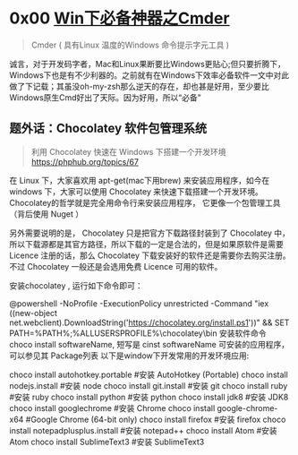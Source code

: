 # 0x00 [Win下必备神器之Cmder](http://www.jianshu.com/p/b691b48bcee3)
>Cmder ( 具有Linux 温度的Windows 命令提示字元工具 )


诚言，对于开发码字者，Mac和Linux果断要比Windows更贴心;但只要折腾下，Windows下也是有不少利器的。之前就有在Windows下效率必备软件一文中对此做了下记载；其虽没oh-my-zsh那么逆天的存在，却也甚是好用，至少要比Windows原生Cmd好出了天际。因为好用，所以“必备”





## 题外话：Chocolatey 软件包管理系统
> 利用 Chocolatey 快速在 Windows 下搭建一个开发环境 https://phphub.org/topics/67

在 Linux 下，大家喜欢用 apt-get(mac下用brew) 来安装应用程序，如今在 windows 下，大家可以使用 Chocolatey 来快速下载搭建一个开发环境。Chocolatey的哲学就是完全用命令行来安装应用程序， 它更像一个包管理工具（背后使用 Nuget ）

另外需要说明的是， Chocolatey 只是把官方下载路径封装到了 Chocolatey 中，所以下载源都是其官方路径，所以下载的一定是合法的，但是如果原软件是需要 Licence 注册的话，那么 Chocolatey 下载安装好的软件还是需要你去购买注册。不过 Chocolatey 一般还是会选用免费 Licence 可用的软件。

安装chocolatey , 运行如下命令即可：

@powershell -NoProfile -ExecutionPolicy unrestricted -Command "iex ((new-object net.webclient).DownloadString('https://chocolatey.org/install.ps1'))" && SET PATH=%PATH%;%ALLUSERSPROFILE%\chocolatey\bin
安装软件命令 choco install softwareName, 短写是 cinst softwareName
可安装的应用程序，可以参见其 Package列表
以下是window下开发常用的开发环境应用:

choco install autohotkey.portable    #安装 AutoHotkey (Portable)
choco install nodejs.install  #安装 node
choco install git.install     #安装 git
choco install ruby            #安装 ruby
choco install python          #安装 python
choco install jdk8            #安装 JDK8
choco install googlechrome    #安装 Chrome
choco install google-chrome-x64 #Google Chrome (64-bit only) 
choco install firefox         #安装 firefox
choco install notepadplusplus.install #安装 notepad++
choco install Atom                    #安装 Atom
choco install SublimeText3            #安装 SublimeText3